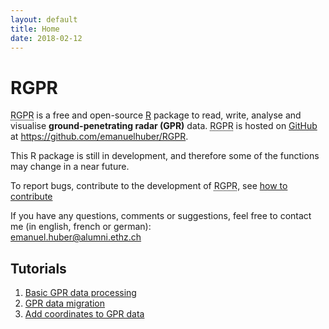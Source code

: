 ```yaml
---
layout: default
title: Home
date: 2018-02-12
---
```


# RGPR

<p class="message">
<acronym title="R-package for Ground Penetrating Radar data">RGPR</acronym> is a free and open-source <a href="https://cran.r-project.org/" title="R Cran">R</a> package to read, write, analyse and visualise <strong>ground-penetrating radar (GPR)</strong> data. 
<acronym title="R-package for Ground Penetrating Radar data">RGPR</acronym> is hosted on <a href="https://github.com/" title="GitHub">GitHub</a> at <a href="https://github.com/emanuelhuber/RGPR" title="RGPR on GitHub">https://github.com/emanuelhuber/RGPR</a>. 
</p>

<p>This R package is still in development, and therefore some of the functions may change in a near future. </p>

<p>To report bugs, contribute to the development of <acronym title="R-package for Ground Penetrating Radar data">RGPR</acronym>, see <a href="https://github.com/emanuelhuber/RGPR/blob/master/CONTRIBUTING.md" title="how to contribute">how to contribute</a></p>

<p>If you have any questions, comments or suggestions, feel free to contact me (in english, french or german):<br/><a href="mailto:emanuel.huber@alumni.ethz.ch">emanuel.huber@alumni.ethz.ch</a></p>


## Tutorials

1. [Basic GPR data processing](01_RGPR_tutorial_basic-processing)
2. [GPR data migration](02_RGPR_tutorial_migration)
3. [Add coordinates to GPR data](03_RGPR_tutorial_RGPR-survey)


<!--
$$\forall x \in R$$
-->